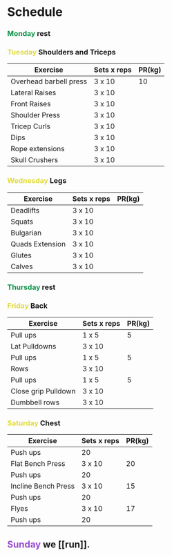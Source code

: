 # Schedule
### <span style="color:#0b9348">Monday</span> rest
### <span style="color:#e1db3d">Tuesday</span> Shoulders and Triceps

| Exercise               | Sets x reps | PR(kg) |
| ---------------------- | ----------- | ------ |
| Overhead barbell press | 3 x 10      | 10     |
| Lateral Raises         | 3 x 10      |        |
| Front Raises           | 3 x 10      |        |
| Shoulder Press         | 3 x 10      |        |
| Tricep Curls           | 3 x 10      |        |
| Dips                   | 3 x 10      |        |
| Rope extensions        | 3 x 10      |        |
| Skull Crushers         | 3 x 10      |        |

### <span style="color:#e1db3d">Wednesday</span> Legs

| Exercise        | Sets x reps | PR(kg) |
| --------------- | ----------- | ------ |
| Deadlifts       | 3 x 10      |        |
| Squats          | 3 x 10      |        |
| Bulgarian       | 3 x 10      |        |
| Quads Extension | 3 x 10      |        |
| Glutes          | 3 x 10      |        |
| Calves          | 3 x 10      |        |

### <span style="color:#0b9348">Thursday</span> rest
### <span style="color:#e1db3d">Friday</span> Back

| Exercise            | Sets x reps | PR(kg) |
| ------------------- | ----------- | ------ |
| Pull ups            | 1 x 5       | 5      |
| Lat Pulldowns       | 3 x 10      |        |
| Pull ups            | 1 x 5       | 5      |
| Rows                | 3 x 10      |        |
| Pull ups            | 1 x 5       | 5      |
| Close grip Pulldown | 3 x 10      |        |
| Dumbbell rows       | 3 x 10      |        |

### <span style="color:#e1db3d">Saturday</span> Chest

| Exercise            | Sets x reps | PR(kg) |
| ------------------- | ----------- | ------ |
| Push ups            | 20          |        |
| Flat Bench Press    | 3 x 10      | 20     |
| Push ups            | 20          |        |
| Incline Bench Press | 3 x 10      | 15     |
| Push ups            | 20          |        |
| Flyes               | 3 x 10      | 17     |
| Push ups            | 20          |        |

## <span style="color:#984bd2">Sunday</span> we [[run]].
